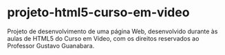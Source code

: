 # projeto-html5-curso-em-video
Projeto de desenvolvimento de uma página Web, desenvolvido durante às aulas de HTML5 do Curso em Vídeo, com os direitos reservados ao Professor Gustavo Guanabara.
